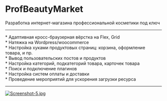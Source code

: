# ProfBeautyMarket
Разработка интернет-магазина профессиональной косметики под ключ<br>
<hr>
* Адаптивная кросс-браузерная вёрстка на Flex, Grid<br>
* Натяжка на Wordpress/woocommerce<br>
* Настройка хуками продуктовых страниц: корзина, оформление товара, и пр.<br>
* Вывод пользовательских постов и продуктов<br>
* Настройка категорий, подкатегорий товара, карточек товара<br>
* Поиск и подключение плагинов<br>
* Настройка систем оплаты и доставки<br>
* Проведение мероприятий для ускорения загрузки ресурса<br>
<hr>

[![Screenshot-5.jpg](https://i.postimg.cc/B6TjN7zx/Screenshot-5.jpg)](https://postimg.cc/dk0QV6w1)
